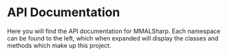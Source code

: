 # API Documentation

Here you will find the API documentation for MMALSharp. Each namespace can be found to the left, which when expanded will display
the classes and methods which make up this project.
